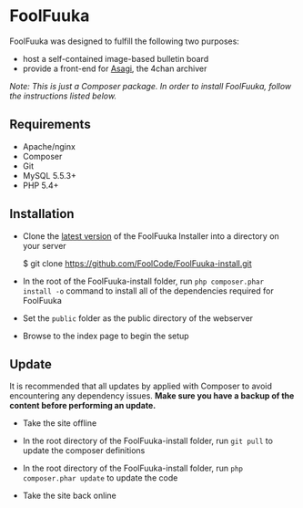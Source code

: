 FoolFuuka
=========

FoolFuuka was designed to fulfill the following two purposes:

  - host a self-contained image-based bulletin board
  - provide a front-end for [Asagi](https://github.com/eksopl/asagi), the 4chan archiver

_Note: This is just a Composer package. In order to install FoolFuuka, follow the instructions listed below._

Requirements
------------

  - Apache/nginx
  - Composer
  - Git
  - MySQL 5.5.3+
  - PHP 5.4+

Installation
------------

- Clone the [latest version](https://github.com/FoolCode/FoolFuuka-install) of the FoolFuuka Installer into a directory on your server

	$ git clone https://github.com/FoolCode/FoolFuuka-install.git

- In the root of the FoolFuuka-install folder, run `php composer.phar install -o` command to install all of the dependencies required for FoolFuuka

- Set the `public` folder as the public directory of the webserver

- Browse to the index page to begin the setup

Update
------

It is recommended that all updates by applied with Composer to avoid encountering any dependency issues. **Make sure you have a backup of the content before performing an update.**

- Take the site offline

- In the root directory of the FoolFuuka-install folder, run `git pull` to update the composer definitions

- In the root directory of the FoolFuuka-install folder, run `php composer.phar update` to update the code

- Take the site back online